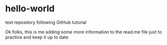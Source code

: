 # hello-world
test repository following GitHub tutorial

Ok folks, this is me adding some more information to the read.me file just to practice and keep it up to date
